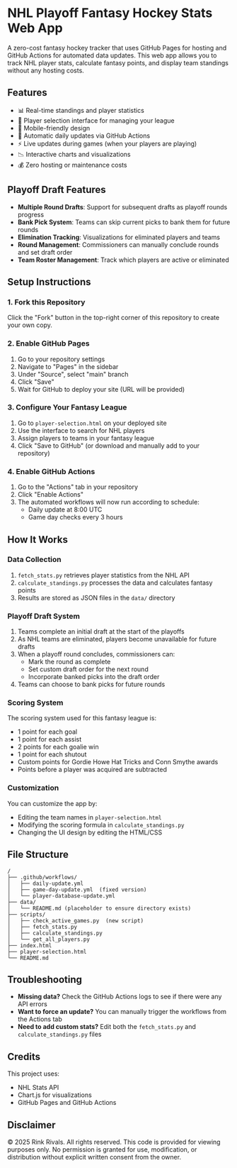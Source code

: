 # NHL Playoff Fantasy Hockey Stats Web App

A zero-cost fantasy hockey tracker that uses GitHub Pages for hosting and GitHub Actions for automated data updates. This web app allows you to track NHL player stats, calculate fantasy points, and display team standings without any hosting costs.

## Features

- 📊 Real-time standings and player statistics
- 🏒 Player selection interface for managing your league
- 📱 Mobile-friendly design
- 🔄 Automatic daily updates via GitHub Actions
- ⚡ Live updates during games (when your players are playing)
- 📉 Interactive charts and visualizations
- 💰 Zero hosting or maintenance costs

## Playoff Draft Features

- **Multiple Round Drafts**: Support for subsequent drafts as playoff rounds progress
- **Bank Pick System**: Teams can skip current picks to bank them for future rounds
- **Elimination Tracking**: Visualizations for eliminated players and teams
- **Round Management**: Commissioners can manually conclude rounds and set draft order
- **Team Roster Management**: Track which players are active or eliminated

## Setup Instructions

### 1. Fork this Repository

Click the "Fork" button in the top-right corner of this repository to create your own copy.

### 2. Enable GitHub Pages

1. Go to your repository settings
2. Navigate to "Pages" in the sidebar
3. Under "Source", select "main" branch
4. Click "Save"
5. Wait for GitHub to deploy your site (URL will be provided)

### 3. Configure Your Fantasy League

1. Go to `player-selection.html` on your deployed site
2. Use the interface to search for NHL players
3. Assign players to teams in your fantasy league
4. Click "Save to GitHub" (or download and manually add to your repository)

### 4. Enable GitHub Actions

1. Go to the "Actions" tab in your repository
2. Click "Enable Actions"
3. The automated workflows will now run according to schedule:
   - Daily update at 8:00 UTC
   - Game day checks every 3 hours

## How It Works

### Data Collection

1. `fetch_stats.py` retrieves player statistics from the NHL API
2. `calculate_standings.py` processes the data and calculates fantasy points
3. Results are stored as JSON files in the `data/` directory

### Playoff Draft System

1. Teams complete an initial draft at the start of the playoffs
2. As NHL teams are eliminated, players become unavailable for future drafts
3. When a playoff round concludes, commissioners can:
   - Mark the round as complete
   - Set custom draft order for the next round
   - Incorporate banked picks into the draft order
4. Teams can choose to bank picks for future rounds

### Scoring System

The scoring system used for this fantasy league is:
- 1 point for each goal
- 1 point for each assist
- 2 points for each goalie win
- 1 point for each shutout
- Custom points for Gordie Howe Hat Tricks and Conn Smythe awards
- Points before a player was acquired are subtracted

### Customization

You can customize the app by:
- Editing the team names in `player-selection.html`
- Modifying the scoring formula in `calculate_standings.py`
- Changing the UI design by editing the HTML/CSS

## File Structure

```
/
├── .github/workflows/
│   ├── daily-update.yml
│   ├── game-day-update.yml  (fixed version)
│   └── player-database-update.yml
├── data/
│   └── README.md (placeholder to ensure directory exists)
├── scripts/
│   ├── check_active_games.py  (new script)
│   ├── fetch_stats.py
│   ├── calculate_standings.py
│   └── get_all_players.py
├── index.html
├── player-selection.html
└── README.md
```

## Troubleshooting

- **Missing data?** Check the GitHub Actions logs to see if there were any API errors
- **Want to force an update?** You can manually trigger the workflows from the Actions tab
- **Need to add custom stats?** Edit both the `fetch_stats.py` and `calculate_standings.py` files

## Credits

This project uses:
- NHL Stats API
- Chart.js for visualizations
- GitHub Pages and GitHub Actions

## Disclaimer

© 2025 Rink Rivals. All rights reserved.
This code is provided for viewing purposes only. No permission is granted for use, 
modification, or distribution without explicit written consent from the owner.